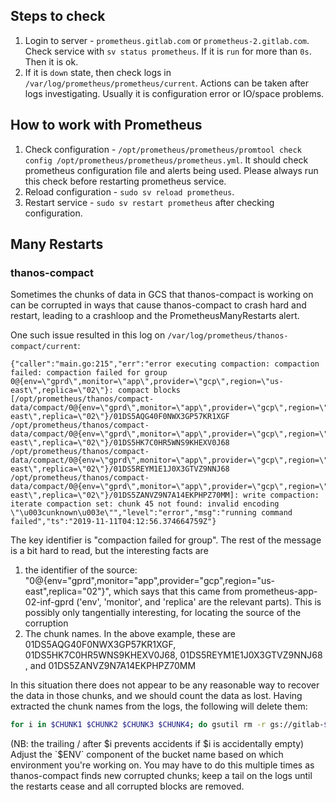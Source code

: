 ## Steps to check

1. Login to server - `prometheus.gitlab.com` or `prometheus-2.gitlab.com`. Check service with `sv status prometheus`. If it is `run` for more than `0s`. Then it is ok.
1. If it is `down` state, then check logs in `/var/log/prometheus/prometheus/current`. Actions can be taken after logs investigating. Usually it is configuration error or IO/space problems.

## How to work with Prometheus

1. Check configuration - `/opt/prometheus/prometheus/promtool check config /opt/prometheus/prometheus/prometheus.yml`.
It should check prometheus configuration file and alerts being used. Please always run this check before restarting prometheus service.
1. Reload configuration - `sudo sv reload prometheus`.
1. Restart service - `sudo sv restart prometheus` after checking configuration.

## Many Restarts

### thanos-compact

Sometimes the chunks of data in GCS that thanos-compact is working on can be corrupted in ways that cause thanos-compact to crash hard and restart, leading to a crashloop and the PrometheusManyRestarts alert.

One such issue resulted in this log on `/var/log/prometheus/thanos-compact/current`:

```
{"caller":"main.go:215","err":"error executing compaction: compaction failed: compaction failed for group 0@{env=\"gprd\",monitor=\"app\",provider=\"gcp\",region=\"us-east\",replica=\"02\"}: compact blocks [/opt/prometheus/thanos/compact-data/compact/0@{env=\"gprd\",monitor=\"app\",provider=\"gcp\",region=\"us-east\",replica=\"02\"}/01DS5AQG40F0NWX3GP57KR1XGF /opt/prometheus/thanos/compact-data/compact/0@{env=\"gprd\",monitor=\"app\",provider=\"gcp\",region=\"us-east\",replica=\"02\"}/01DS5HK7C0HR5WNS9KHEXV0J68 /opt/prometheus/thanos/compact-data/compact/0@{env=\"gprd\",monitor=\"app\",provider=\"gcp\",region=\"us-east\",replica=\"02\"}/01DS5REYM1E1J0X3GTVZ9NNJ68 /opt/prometheus/thanos/compact-data/compact/0@{env=\"gprd\",monitor=\"app\",provider=\"gcp\",region=\"us-east\",replica=\"02\"}/01DS5ZANVZ9N7A14EKPHPZ70MM]: write compaction: iterate compaction set: chunk 45 not found: invalid encoding \"\u003cunknown\u003e\"","level":"error","msg":"running command failed","ts":"2019-11-11T04:12:56.374664759Z"}
```

The key identifier is "compaction failed for group".
The rest of the message is a bit hard to read, but the interesting facts are
1. the identifier of the source: "0@{env=\"gprd\",monitor=\"app\",provider=\"gcp\",region=\"us-east\",replica=\"02\"}", which says that this came from prometheus-app-02-inf-gprd ('env', 'monitor', and 'replica' are the relevant parts).  This is possibly only tangentially interesting, for locating the source of the corruption 
1. The chunk names.  In the above example, these are 01DS5AQG40F0NWX3GP57KR1XGF, 01DS5HK7C0HR5WNS9KHEXV0J68, 01DS5REYM1E1J0X3GTVZ9NNJ68 , and 01DS5ZANVZ9N7A14EKPHPZ70MM

In this situation there does not appear to be any reasonable way to recover the data in those chunks, and we should count the data as lost.  Having extracted the chunk names from the logs, the following will delete them:

```bash
for i in $CHUNK1 $CHUNK2 $CHUNK3 $CHUNK4; do gsutil rm -r gs://gitlab-$ENV-prometheus/$i/; done
```

(NB: the trailing / after $i prevents accidents if $i is accidentally empty) 
Adjust the `$ENV` component of the bucket name based on which environment you're working on. 
You may have to do this multiple times as thanos-compact finds new corrupted chunks; keep a tail on the logs until the restarts cease and all corrupted blocks are removed.
